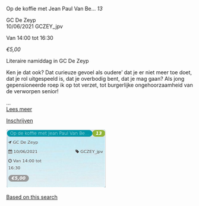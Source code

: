 Op de koffie met Jean Paul Van Be... *13*

GC De Zeyp  
10/06/2021 GCZEY\_jpv  

Van 14:00 tot 16:30

*€5,00*

  

  

Literaire namiddag in GC De Zeyp

Ken je dat ook? Dat curieuze gevoel als oudere’ dat je er niet meer toe doet, dat je rol uitgespeeld is, dat je overbodig bent, dat je mag gaan? Als jong gepensioneerde roep ik op tot verzet, tot burgerlijke ongehoorzaamheid van de verworpen senior!  

...  
[Lees meer](https://tickets.vgc.be/activity/subscribe/GCZEY_jpv)

[Inschrijven](https://tickets.vgc.be/activity/subscribe/GCZEY_jpv)

![](59247.png)

[Based on this search](https://tickets.vgc.be/activity/index?&vrijeplaatsen=1&Age%5B%5D=3%2C4&entity=276)